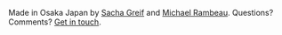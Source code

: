 Made in Osaka Japan by [Sacha Greif](http://twitter.com/SachaGreif) and [Michael Rambeau](http://michaelrambeau.com/). Questions? Comments? [Get in touch](mailto:hello@sachagreif.com).